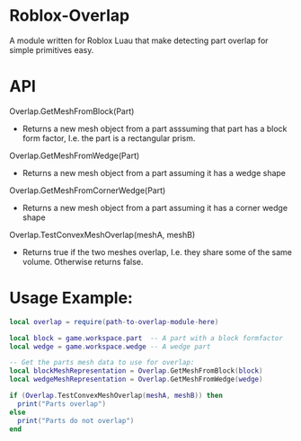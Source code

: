 # Roblox-Overlap
A module written for Roblox Luau that make detecting part overlap for simple primitives easy.

# API
Overlap.GetMeshFromBlock(Part)
*  Returns a new mesh object from a part asssuming that part has a block form factor, I.e. the part is a rectangular prism.

Overlap.GetMeshFromWedge(Part)
*  Returns a new mesh object from a part assuming it has a wedge shape

Overlap.GetMeshFromCornerWedge(Part)
*  Returns a new mesh object from a part assuming it has a corner wedge shape

Overlap.TestConvexMeshOverlap(meshA, meshB)
*  Returns true if the two meshes overlap, I.e. they share some of the same volume. Otherwise returns false.

# Usage Example:
```lua
local overlap = require(path-to-overlap-module-here)

local block = game.workspace.part  -- A part with a block formfactor
local wedge = game.workspace.wedge -- A wedge part

-- Get the parts mesh data to use for overlap:
local blockMeshRepresentation = Overlap.GetMeshFromBlock(block)
local wedgeMeshRepresentation = Overlap.GetMeshFromWedge(wedge)

if (Overlap.TestConvexMeshOverlap(meshA, meshB)) then
  print("Parts overlap")
else
  print("Parts do not overlap")
end
```
